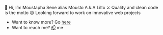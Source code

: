 👋 Hi,
I’m Moustapha Sene alias Mousto A.k.A Lilto
 ⚔️ Quality and clean code is the motto
 😄 Looking forward to work on innovative web projects
  - Want to know more? Go [here](https://www.linkedin.com/in/moustapha-bassirou-sene-6012a1140/)
  - Want to reach me? [📫](moustapha.b.sene@gmail.com) me

<!--
**MoustoLilto/MoustoLilto** is a ✨ _special_ ✨ repository because its `README.md` (this file) appears on your GitHub profile.

Here are some ideas to get you started:

- 🔭 I’m currently working on ...
- 🌱 I’m currently learning ...
- 👯 I’m looking to collaborate on ...
- 🤔 I’m looking for help with ...
- 💬 Ask me about ...
- 📫 How to reach me: ...
- 😄 Pronouns: ...
- ⚡ Fun fact: ...
-->

